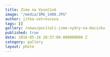```yaml
---
title: Zima na Vysočině
image: "/media/IMG_1400.JPG"
author: jitka-vetrovcova
tags: []
gallery: /news/pocitali-jsme-vydry-na-dacicku
published: true
date: 2016-05-18 20:37:09.000000000 Z
category: gallery
layout: photo
---
```

